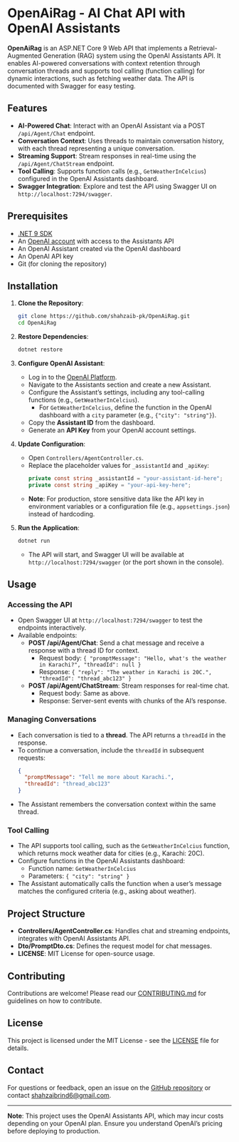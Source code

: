 # OpenAiRag - AI Chat API with OpenAI Assistants

**OpenAiRag** is an ASP.NET Core 9 Web API that implements a Retrieval-Augmented Generation (RAG) system using the OpenAI Assistants API. It enables AI-powered conversations with context retention through conversation threads and supports tool calling (function calling) for dynamic interactions, such as fetching weather data. The API is documented with Swagger for easy testing.

## Features
- **AI-Powered Chat**: Interact with an OpenAI Assistant via a POST `/api/Agent/Chat` endpoint.
- **Conversation Context**: Uses threads to maintain conversation history, with each thread representing a unique conversation.
- **Streaming Support**: Stream responses in real-time using the `/api/Agent/ChatStream` endpoint.
- **Tool Calling**: Supports function calls (e.g., `GetWeatherInCelcius`) configured in the OpenAI Assistants dashboard.
- **Swagger Integration**: Explore and test the API using Swagger UI on `http://localhost:7294/swagger`.

## Prerequisites
- [.NET 9 SDK](https://dotnet.microsoft.com/download/dotnet/9.0)
- An [OpenAI account](https://platform.openai.com/) with access to the Assistants API
- An OpenAI Assistant created via the OpenAI dashboard
- An OpenAI API key
- Git (for cloning the repository)

## Installation
1. **Clone the Repository**:
   ```bash
   git clone https://github.com/shahzaib-pk/OpenAiRag.git
   cd OpenAiRag
   ```

2. **Restore Dependencies**:
   ```bash
   dotnet restore
   ```

3. **Configure OpenAI Assistant**:
   - Log in to the [OpenAI Platform](https://platform.openai.com/).
   - Navigate to the Assistants section and create a new Assistant.
   - Configure the Assistant’s settings, including any tool-calling functions (e.g., `GetWeatherInCelcius`).
     - For `GetWeatherInCelcius`, define the function in the OpenAI dashboard with a `city` parameter (e.g., `{"city": "string"}`).
   - Copy the **Assistant ID** from the dashboard.
   - Generate an **API Key** from your OpenAI account settings.

4. **Update Configuration**:
   - Open `Controllers/AgentController.cs`.
   - Replace the placeholder values for `_assistantId` and `_apiKey`:
     ```csharp
     private const string _assistantId = "your-assistant-id-here";
     private const string _apiKey = "your-api-key-here";
     ```
   - **Note**: For production, store sensitive data like the API key in environment variables or a configuration file (e.g., `appsettings.json`) instead of hardcoding.

5. **Run the Application**:
   ```bash
   dotnet run
   ```
   - The API will start, and Swagger UI will be available at `http://localhost:7294/swagger` (or the port shown in the console).

## Usage
### Accessing the API
- Open Swagger UI at `http://localhost:7294/swagger` to test the endpoints interactively.
- Available endpoints:
  - **POST /api/Agent/Chat**: Send a chat message and receive a response with a thread ID for context.
    - Request body: `{ "promptMessage": "Hello, what's the weather in Karachi?", "threadId": null }`
    - Response: `{ "reply": "The weather in Karachi is 20C.", "threadId": "thread_abc123" }`
  - **POST /api/Agent/ChatStream**: Stream responses for real-time chat.
    - Request body: Same as above.
    - Response: Server-sent events with chunks of the AI’s response.

### Managing Conversations
- Each conversation is tied to a **thread**. The API returns a `threadId` in the response.
- To continue a conversation, include the `threadId` in subsequent requests:
  ```json
  {
    "promptMessage": "Tell me more about Karachi.",
    "threadId": "thread_abc123"
  }
  ```
- The Assistant remembers the conversation context within the same thread.

### Tool Calling
- The API supports tool calling, such as the `GetWeatherInCelcius` function, which returns mock weather data for cities (e.g., Karachi: 20C).
- Configure functions in the OpenAI Assistants dashboard:
  - Function name: `GetWeatherInCelcius`
  - Parameters: `{ "city": "string" }`
- The Assistant automatically calls the function when a user’s message matches the configured criteria (e.g., asking about weather).

## Project Structure
- **Controllers/AgentController.cs**: Handles chat and streaming endpoints, integrates with OpenAI Assistants API.
- **Dto/PromptDto.cs**: Defines the request model for chat messages.
- **LICENSE**: MIT License for open-source usage.

## Contributing
Contributions are welcome! Please read our [CONTRIBUTING.md](CONTRIBUTING.md) for guidelines on how to contribute.

## License
This project is licensed under the MIT License - see the [LICENSE](LICENSE) file for details.

## Contact
For questions or feedback, open an issue on the [GitHub repository](https://github.com/shahzaib-pk/Rag_OpenAi_Assistants_DotNet_Core_9) or contact [shahzaibrind6@gmail.com](mailto:shahzaibrind6@gmail.com).

---

**Note**: This project uses the OpenAI Assistants API, which may incur costs depending on your OpenAI plan. Ensure you understand OpenAI’s pricing before deploying to production.
